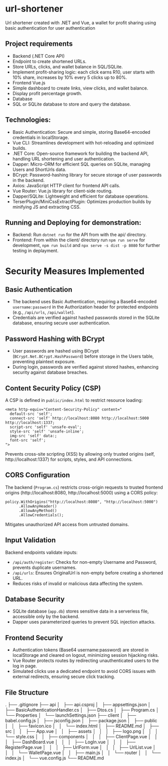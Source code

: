 # url-shortener

Url shortener created with .NET and Vue, a wallet for profit sharing using basic authentication for user authentication

## Project requirements

- Backend (.NET Core API)
- Endpoint to create shortened URLs.
- Store URLs, clicks, and wallet balance in SQL/SQLite.
- Implement profit-sharing logic: each click earns R10, user starts with 10% share, increases by 10% every 5 clicks up to 80%.
- Frontend Vue.js
- Simple dashboard to create links, view clicks, and wallet balance.
- Display profit percentage growth.
- Database
- SQL or SQLite database to store and query the database.

## Technologies:

- Basic Authentication: Secure and simple, storing Base64-encoded credentials in localStorage.
- Vue CLI: Streamlines development with hot-reloading and optimized builds.
- .NET Core: Open-source framework for building the backend API, handling URL shortening and user authentication. 
- Dapper: Micro-ORM for efficient SQL queries on SQLite, managing Users and ShortUrls data.
- BCrypt: Password-hashing library for secure storage of user passwords in the backend.
- Axios: JavaScript HTTP client for frontend API calls.
- Vue Router: Vue.js library for client-side routing.
- Dapper/SQLite: Lightweight and efficient for database operations.
- TerserPlugin/MiniCssExtractPlugin: Optimizes production builds by minifying JS and extracting CSS.

## Running and Deploying for demonstration:

- Backend: Run `dotnet run` for the API from with the api/ directory.
- Frontend: From within the client/ directory run `npm run serve` for development, `npm run build` and `npx serve -s dist -p 8080` for further testing in deplayment.

# Security Measures Implemented

## Basic Authentication
- The backend uses Basic Authentication, requiring a Base64-encoded `username:password` in the Authorization header for protected endpoints (e.g., `/api/urls`, `/api/wallet`).
- Credentials are verified against hashed passwords stored in the SQLite database, ensuring secure user authentication.

## Password Hashing with BCrypt
- User passwords are hashed using BCrypt (`BCrypt.Net.BCrypt.HashPassword`) before storage in the Users table, preventing plaintext exposure.
- During login, passwords are verified against stored hashes, enhancing security against database breaches.

## Content Security Policy (CSP)
A CSP is defined in `public/index.html` to restrict resource loading:

    <meta http-equiv="Content-Security-Policy" content="
      default-src 'self';
      connect-src 'self' http://localhost:8080 http://localhost:5000 http://localhost:1337;
      script-src 'self' 'unsafe-eval';
      style-src 'self' 'unsafe-inline';
      img-src 'self' data:;
      font-src 'self';
    ">

Prevents cross-site scripting (XSS) by allowing only trusted origins (self, http://localhost:1337) for scripts, styles, and API connections.

## CORS Configuration
The backend (`Program.cs`) restricts cross-origin requests to trusted frontend origins (http://localhost:8080, http://localhost:5000) using a CORS policy:

    policy.WithOrigins("http://localhost:8080", "http://localhost:5000")
          .AllowAnyHeader()
          .AllowAnyMethod()
          .AllowCredentials();

Mitigates unauthorized API access from untrusted domains.

## Input Validation
Backend endpoints validate inputs:
- `/api/auth/register`: Checks for non-empty Username and Password, prevents duplicate usernames.
- `/api/urls`: Ensures OriginalUrl is non-empty before creating a shortened URL.
- Reduces risks of invalid or malicious data affecting the system.

## Database Security
- SQLite database (`app.db`) stores sensitive data in a serverless file, accessible only by the backend.
- Dapper uses parameterized queries to prevent SQL injection attacks.

## Frontend Security
- Authentication tokens (Base64 username:password) are stored in localStorage and cleared on logout, minimizing session hijacking risks.
- Vue Router protects routes by redirecting unauthenticated users to the log in page.
- Simulated clicks use a dedicated endpoint to avoid CORS issues with external redirects, ensuring secure click tracking.

## File Structure

.
├── .gitignore
├── api
│   ├── api.csproj
│   ├── appsettings.json
│   ├── BasicAuthenticationHandler.cs
│   ├── Dtos.cs
│   ├── Program.cs
│   └── Properties
│       └── launchSettings.json
├── client
│   ├── babel.config.js
│   ├── jsconfig.json
│   ├── package.json
│   ├── public
│   │   ├── favicon.ico
│   │   └── index.html
│   ├── README.md
│   ├── src
│   │   ├── App.vue
│   │   ├── assets
│   │   │   ├── logo.png
│   │   │   └── style.css
│   │   ├── components
│   │   │   ├── ClientPage.vue
│   │   │   ├── DashBoard.vue
│   │   │   ├── LogIn.vue
│   │   │   ├── RegisterPage.vue
│   │   │   ├── UrlForm.vue
│   │   │   ├── UrlList.vue
│   │   │   └── WalletPage.vue
│   │   ├── main.js
│   │   └── router
│   │       └── index.js
│   └── vue.config.js
└── README.md
